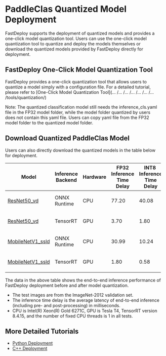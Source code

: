 # PaddleClas Quantized Model Deployment

FastDeploy supports the deployment of quantized models and provides a one-click model quantization tool.
Users can use the one-click model quantization tool to quantize and deploy the models themselves or download the quantized models provided by FastDeploy directly for deployment.

## FastDeploy One-Click Model Quantization Tool

FastDeploy provides a one-click quantization tool that allows users to quantize a model simply with a configuration file.
For a detailed tutorial, please refer to [One-Click Model Quantization Tool](... /... /... /... /... /... /... /tools/quantization/)

Note: The quantized classification model still needs the inference_cls.yaml file in the FP32 model folder, while the model folder quantized by users does not contain this yaml file. Users can copy yaml file from the FP32 model folder to the quantized model folder.

## Download Quantized PaddleClas Model

Users can also directly download the quantized models in the table below for deployment.

| Model                                                                                   | Inference Backend | Hardware | FP32 Inference Time Delay | INT8  Inference Time Delay | Accleration ratio | FP32 Top1 | INT8 Top1 | Method                     |
| --------------------------------------------------------------------------------------- | ----------------- | -------- | ------------------------- | -------------------------- | ----------------- | --------- | --------- | -------------------------- |
| [ResNet50_vd](https://bj.bcebos.com/paddlehub/fastdeploy/resnet50_vd_ptq.tar)           | ONNX Runtime      | CPU      | 77.20                     | 40.08                      | 1.93              | 79.12     | 78.87     | Post-training quantization |
| [ResNet50_vd](https://bj.bcebos.com/paddlehub/fastdeploy/resnet50_vd_ptq.tar)           | TensorRT          | GPU      | 3.70                      | 1.80                       | 2.06              | 79.12     | 79.06     | Post-training quantization |
| [MobileNetV1_ssld](https://bj.bcebos.com/paddlehub/fastdeploy/mobilenetv1_ssld_ptq.tar) | ONNX Runtime      | CPU      | 30.99                     | 10.24                      | 3.03              | 77.89     | 75.09     | Post-training quantization |
| [MobileNetV1_ssld](https://bj.bcebos.com/paddlehub/fastdeploy/mobilenetv1_ssld_ptq.tar) | TensorRT          | GPU      | 1.80                      | 0.58                       | 3.10              | 77.89     | 76.86     | Post-training quantization |

The data in the above table shows the end-to-end inference performance of FastDeploy deployment before and after model quantization.

- The test images are from the ImageNet-2012 validation set.
- The inference time delay is the average latency of end-to-end inference (including pre- and post-processing) in milliseconds.
- CPU is Intel(R) Xeon(R) Gold 6271C, GPU is Tesla T4, TensorRT version 8.4.15, and the number of fixed CPU threads is 1 in all tests.

## More Detailed Tutorials

- [Python Deployment](python)
- [C++ Deployment](cpp)
